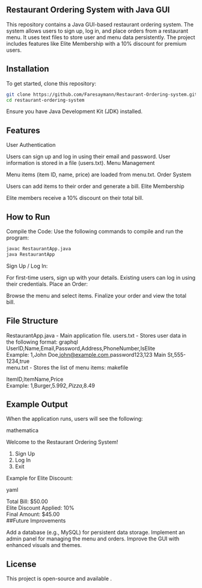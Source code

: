 ## Restaurant Ordering System with Java GUI

This repository contains a Java GUI-based restaurant ordering system. The system allows users to sign up, log in, and place orders from a restaurant menu. It uses text files to store user and menu data persistently. The project includes features like Elite Membership with a 10% discount for premium users.

## Installation

To get started, clone this repository:

``` bash
git clone https://github.com/Faresaymann/Restaurant-Ordering-system.git
cd restaurant-ordering-system
```
Ensure you have Java Development Kit (JDK) installed.

## Features

User Authentication

Users can sign up and log in using their email and password.
User information is stored in a file (users.txt).
Menu Management

Menu items (item ID, name, price) are loaded from menu.txt.
Order System

Users can add items to their order and generate a bill.
Elite Membership

Elite members receive a 10% discount on their total bill.
## How to Run

Compile the Code:
Use the following commands to compile and run the program:

``` bash
javac RestaurantApp.java  
java RestaurantApp
```
Sign Up / Log In:

For first-time users, sign up with your details.
Existing users can log in using their credentials.
Place an Order:

Browse the menu and select items.
Finalize your order and view the total bill.
## File Structure

RestaurantApp.java - Main application file.
users.txt - Stores user data in the following format:
graphql
UserID,Name,Email,Password,Address,PhoneNumber,IsElite  
Example: 1,John Doe,john@example.com,password123,123 Main St,555-1234,true  
menu.txt - Stores the list of menu items:
makefile

ItemID,ItemName,Price  
Example: 1,Burger,$5.99
         2,Pizza,$8.49
## Example Output

When the application runs, users will see the following:

mathematica

Welcome to the Restaurant Ordering System!  

1. Sign Up  
2. Log In  
3. Exit


Example for Elite Discount:

yaml

Total Bill: $50.00  
Elite Discount Applied: 10%  
Final Amount: $45.00  
##Future Improvements

Add a database (e.g., MySQL) for persistent data storage.
Implement an admin panel for managing the menu and orders.
Improve the GUI with enhanced visuals and themes.
## License

This project is open-source and available .
